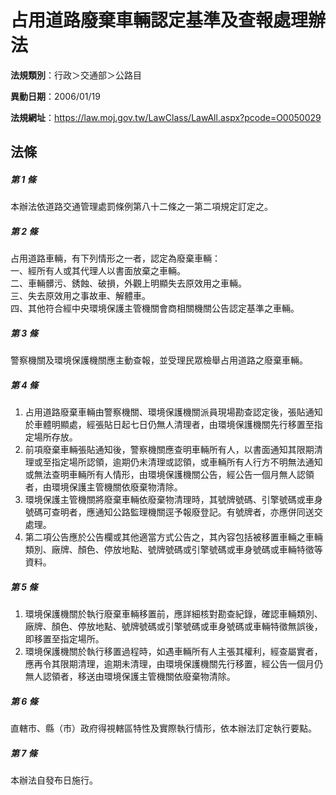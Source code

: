 # 占用道路廢棄車輛認定基準及查報處理辦法

**法規類別**：行政＞交通部＞公路目

**異動日期**：2006/01/19  

**法規網址**：https://law.moj.gov.tw/LawClass/LawAll.aspx?pcode=O0050029





## 法條
##### 第 1 條
本辦法依道路交通管理處罰條例第八十二條之一第二項規定訂定之。

##### 第 2 條
占用道路車輛，有下列情形之一者，認定為廢棄車輛：  
一、經所有人或其代理人以書面放棄之車輛。  
二、車輛髒污、銹蝕、破損，外觀上明顯失去原效用之車輛。  
三、失去原效用之事故車、解體車。  
四、其他符合經中央環境保護主管機關會商相關機關公告認定基準之車輛。

##### 第 3 條
警察機關及環境保護機關應主動查報，並受理民眾檢舉占用道路之廢棄車輛。

##### 第 4 條
1. 占用道路廢棄車輛由警察機關、環境保護機關派員現場勘查認定後，張貼通知於車體明顯處，經張貼日起七日仍無人清理者，由環境保護機關先行移置至指定場所存放。
1. 前項廢棄車輛張貼通知後，警察機關應查明車輛所有人，以書面通知其限期清理或至指定場所認領，逾期仍未清理或認領，或車輛所有人行方不明無法通知或無法查明車輛所有人情形，由環境保護機關公告，經公告一個月無人認領者，由環境保護主管機關依廢棄物清除。
1. 環境保護主管機關將廢棄車輛依廢棄物清理時，其號牌號碼、引擎號碼或車身號碼可查明者，應通知公路監理機關逕予報廢登記。有號牌者，亦應併同送交處理。
1. 第二項公告應於公告欄或其他適當方式公告之，其內容包括被移置車輛之車輛類別、廠牌、顏色、停放地點、號牌號碼或引擎號碼或車身號碼或車輛特徵等資料。

##### 第 5 條
1. 環境保護機關於執行廢棄車輛移置前，應詳細核對勘查紀錄，確認車輛類別、廠牌、顏色、停放地點、號牌號碼或引擎號碼或車身號碼或車輛特徵無誤後，即移置至指定場所。
1. 環境保護機關於執行移置過程時，如遇車輛所有人主張其權利，經查屬實者，應再令其限期清理，逾期未清理，由環境保護機關先行移置，經公告一個月仍無人認領者，移送由環境保護主管機關依廢棄物清除。

##### 第 6 條
直轄市、縣（市）政府得視轄區特性及實際執行情形，依本辦法訂定執行要點。

##### 第 7 條
本辦法自發布日施行。


